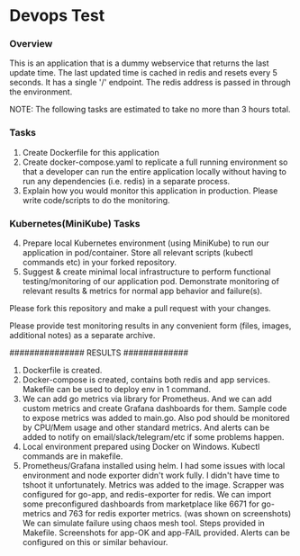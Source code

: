 # Devops Test

### Overview
This is an application that is a dummy webservice that returns the
last update time.  The last updated time is cached in redis and
resets every 5 seconds.  It has a single '/' endpoint.  The redis
address is passed in through the environment.

NOTE: The following tasks are estimated to take no more than 3 hours total.

### Tasks
1. Create Dockerfile for this application
2. Create docker-compose.yaml to replicate a full running environment 
so that a developer can run the entire application locally without having
to run any dependencies (i.e. redis) in a separate process.
3. Explain how you would monitor this application in production. 
Please write code/scripts to do the monitoring.

### Kubernetes(MiniKube) Tasks
4. Prepare local Kubernetes environment (using MiniKube) to run our application in pod/container. 
Store all relevant scripts (kubectl commands etc) in your forked repository.
5. Suggest & create minimal local infrastructure to perform functional testing/monitoring of our application pod.
Demonstrate monitoring of relevant results & metrics for normal app behavior and failure(s).

Please fork this repository and make a pull request with your changes.

Please provide test monitoring results in any convenient form (files, images, additional notes) as a separate archive.


############### RESULTS #############
1. Dockerfile is created.
2. Docker-compose is created, contains both redis and app services. Makefile can be used to deploy env in 1 command.
3. We can add go metrics via library for Prometheus. And we can add custom metrics and create Grafana dashboards for them. Sample code to expose metrics was added to main.go. 
Also pod should be monitored by CPU/Mem usage and other standard metrics. And alerts can be added to notify on email/slack/telegram/etc if some problems happen.
4. Local environment prepared using Docker on Windows. Kubectl commands are in makefile.
5. Prometheus/Grafana installed using helm. I had some issues with local environment and node exporter didn't work fully. I didn't have time to tshoot it unfortunately.
Metrics was added to the image. Scrapper was configured for go-app, and redis-exporter for redis.
We can import some preconfigured dashboards from marketplace like 6671 for go-metrics and 763 for redis exporter metrics. (was shown on screenshots)
We can simulate failure using chaos mesh tool. Steps provided in Makefile. Screenshots for app-OK and app-FAIL provided. Alerts can be configured on this or similar behaviour.

 
